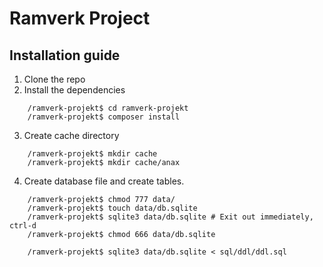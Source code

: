 # Ramverk Project

## Installation guide
1. Clone the repo
2. Install the dependencies
```console
    /ramverk-projekt$ cd ramverk-projekt
    /ramverk-projekt$ composer install
```
3. Create cache directory
```console
    /ramverk-projekt$ mkdir cache
    /ramverk-projekt$ mkdir cache/anax
```
4. Create database file and create tables.
```console
    /ramverk-projekt$ chmod 777 data/
    /ramverk-projekt$ touch data/db.sqlite
    /ramverk-projekt$ sqlite3 data/db.sqlite # Exit out immediately, ctrl-d
    /ramverk-projekt$ chmod 666 data/db.sqlite

    /ramverk-projekt$ sqlite3 data/db.sqlite < sql/ddl/ddl.sql
```